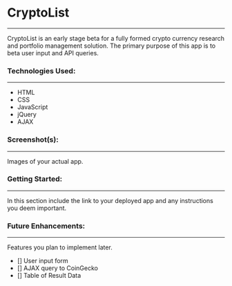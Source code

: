# CryptoList
--- 

CryptoList is an early stage beta for a fully formed crypto currency research and portfolio management solution. The primary purpose of this app is to beta user input and API queries. 

### Technologies Used: 
--- 
- HTML
- CSS
- JavaScript
- jQuery
- AJAX

### Screenshot(s):
--- 
Images of your actual app.

### Getting Started: 
--- 
In this section include the link to your deployed app and any instructions you deem important.

### Future Enhancements:
--- 
Features you plan to implement later.
- [] User input form
- [] AJAX query to CoinGecko
- [] Table of Result Data